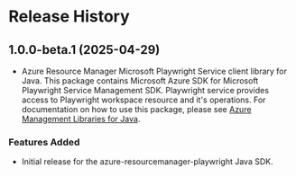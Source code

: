 # Release History

## 1.0.0-beta.1 (2025-04-29)

- Azure Resource Manager Microsoft Playwright Service client library for Java. This package contains Microsoft Azure SDK for Microsoft Playwright Service Management SDK. Playwright service provides access to Playwright workspace resource and it's operations. For documentation on how to use this package, please see [Azure Management Libraries for Java](https://aka.ms/azsdk/java/mgmt).
### Features Added

- Initial release for the azure-resourcemanager-playwright Java SDK.
